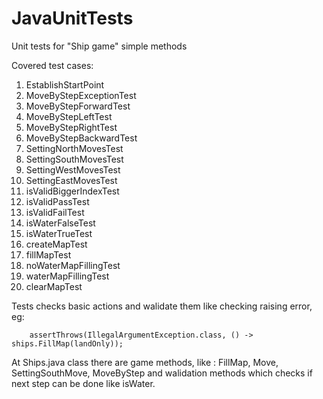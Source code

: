 # JavaUnitTests
Unit tests for "Ship game" simple methods

Covered test cases: 

1. EstablishStartPoint
2. MoveByStepExceptionTest
3. MoveByStepForwardTest
4. MoveByStepLeftTest
5. MoveByStepRightTest
6. MoveByStepBackwardTest
7. SettingNorthMovesTest
8. SettingSouthMovesTest
9. SettingWestMovesTest
10. SettingEastMovesTest
11. isValidBiggerIndexTest
12. isValidPassTest
13. isValidFailTest
14. isWaterFalseTest
15. isWaterTrueTest
16. createMapTest
17. fillMapTest
18. noWaterMapFillingTest
19. waterMapFillingTest
20. clearMapTest

Tests checks basic actions and walidate them like checking raising error, eg:

    	assertThrows(IllegalArgumentException.class, () -> ships.FillMap(landOnly));

At Ships.java class there are game methods, like : FillMap, Move, SettingSouthMove, MoveByStep  and walidation methods which checks
if next step can be done like isWater. 
